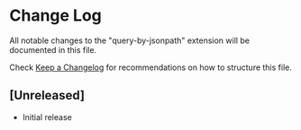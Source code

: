 # Change Log

All notable changes to the "query-by-jsonpath" extension will be documented in this file.

Check [Keep a Changelog](http://keepachangelog.com/) for recommendations on how to structure this file.

## [Unreleased]

- Initial release
